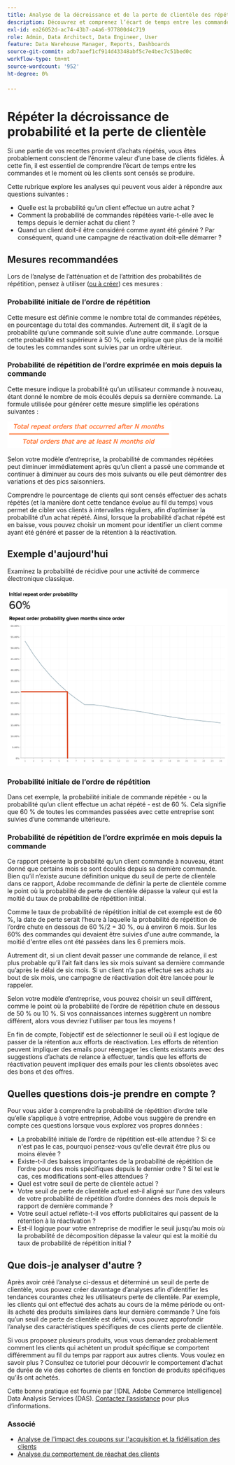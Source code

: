 ```yaml
---
title: Analyse de la décroissance et de la perte de clientèle des répétitions
description: Découvrez et comprenez l’écart de temps entre les commandes et le moment où les clients sont censés se produire.
exl-id: ea26052d-ac74-43b7-a4a6-977800d4c719
role: Admin, Data Architect, Data Engineer, User
feature: Data Warehouse Manager, Reports, Dashboards
source-git-commit: adb7aaef1cf914d43348abf5c7e4bec7c51bed0c
workflow-type: tm+mt
source-wordcount: '952'
ht-degree: 0%

---
```


# Répéter la décroissance de probabilité et la perte de clientèle

Si une partie de vos recettes provient d’achats répétés, vous êtes probablement conscient de l’énorme valeur d’une base de clients fidèles. À cette fin, il est essentiel de comprendre l’écart de temps entre les commandes et le moment où les clients sont censés se produire.

Cette rubrique explore les analyses qui peuvent vous aider à répondre aux questions suivantes :

* Quelle est la probabilité qu’un client effectue un autre achat ?
* Comment la probabilité de commandes répétées varie-t-elle avec le temps depuis le dernier achat du client ?
* Quand un client doit-il être considéré comme ayant été généré ? Par conséquent, quand une campagne de réactivation doit-elle démarrer ?

## Mesures recommandées

Lors de l’analyse de l’atténuation et de l’attrition des probabilités de répétition, pensez à utiliser ([ou à créer](../../data-user/reports/ess-manage-data-metrics.md)) ces mesures :

### Probabilité initiale de l’ordre de répétition

Cette mesure est définie comme le nombre total de commandes répétées, en pourcentage du total des commandes. Autrement dit, il s’agit de la probabilité qu’une commande soit suivie d’une autre commande. Lorsque cette probabilité est supérieure à 50 %, cela implique que plus de la moitié de toutes les commandes sont suivies par un ordre ultérieur.

### Probabilité de répétition de l’ordre exprimée en mois depuis la commande

Cette mesure indique la probabilité qu’un utilisateur commande à nouveau, étant donné le nombre de mois écoulés depuis sa dernière commande. La formule utilisée pour générer cette mesure simplifie les opérations suivantes :

![Formule de probabilité de répétition](../../assets/Repeat_probability_formula.png)

Selon votre modèle d’entreprise, la probabilité de commandes répétées peut diminuer immédiatement après qu’un client a passé une commande et continuer à diminuer au cours des mois suivants ou elle peut démontrer des variations et des pics saisonniers.

Comprendre le pourcentage de clients qui sont censés effectuer des achats répétés (et la manière dont cette tendance évolue au fil du temps) vous permet de cibler vos clients à intervalles réguliers, afin d’optimiser la probabilité d’un achat répété. Ainsi, lorsque la probabilité d’achat répété est en baisse, vous pouvez choisir un moment pour identifier un client comme ayant été généré et passer de la rétention à la réactivation.

## Exemple d&#39;aujourd&#39;hui

Examinez la probabilité de récidive pour une activité de commerce électronique classique.

![ La probabilité initiale de répétition de l’ordre la probabilité de répétition de l’ordre donnée des mois depuis la commande.&lbrace;1](../../assets/Order_probability_reports.png)

### Probabilité initiale de l’ordre de répétition

Dans cet exemple, la probabilité initiale de commande répétée - ou la probabilité qu’un client effectue un achat répété - est de 60 %. Cela signifie que 60 % de toutes les commandes passées avec cette entreprise sont suivies d’une commande ultérieure.

### Probabilité de répétition de l’ordre exprimée en mois depuis la commande

Ce rapport présente la probabilité qu’un client commande à nouveau, étant donné que certains mois se sont écoulés depuis sa dernière commande. Bien qu’il n’existe aucune définition unique du seuil de perte de clientèle dans ce rapport, Adobe recommande de définir la perte de clientèle comme le point où la probabilité de perte de clientèle dépasse la valeur qui est la moitié du taux de probabilité de répétition initial.

Comme le taux de probabilité de répétition initial de cet exemple est de 60 %, la date de perte serait l’heure à laquelle la probabilité de répétition de l’ordre chute en dessous de 60 %/2 = 30 %, ou à environ 6 mois. Sur les 60% des commandes qui devaient être suivies d&#39;une autre commande, la moitié d&#39;entre elles ont été passées dans les 6 premiers mois.

Autrement dit, si un client devait passer une commande de relance, il est plus probable qu’il l’ait fait dans les six mois suivant sa dernière commande qu’après le délai de six mois. Si un client n’a pas effectué ses achats au bout de six mois, une campagne de réactivation doit être lancée pour le rappeler.

Selon votre modèle d’entreprise, vous pouvez choisir un seuil différent, comme le point où la probabilité de l’ordre de répétition chute en dessous de 50 % ou 10 %. Si vos connaissances internes suggèrent un nombre différent, alors vous devriez l&#39;utiliser par tous les moyens !

En fin de compte, l’objectif est de sélectionner le seuil où il est logique de passer de la rétention aux efforts de réactivation. Les efforts de rétention peuvent impliquer des emails pour réengager les clients existants avec des suggestions d’achats de relance à effectuer, tandis que les efforts de réactivation peuvent impliquer des emails pour les clients obsolètes avec des bons et des offres.

## Quelles questions dois-je prendre en compte ?

Pour vous aider à comprendre la probabilité de répétition d’ordre telle qu’elle s’applique à votre entreprise, Adobe vous suggère de prendre en compte ces questions lorsque vous explorez vos propres données :

* La probabilité initiale de l’ordre de répétition est-elle attendue ? Si ce n&#39;est pas le cas, pourquoi pensez-vous qu&#39;elle devrait être plus ou moins élevée ?
* Existe-t-il des baisses importantes de la probabilité de répétition de l’ordre pour des mois spécifiques depuis le dernier ordre ? Si tel est le cas, ces modifications sont-elles attendues ?
* Quel est votre seuil de perte de clientèle actuel ?
* Votre seuil de perte de clientèle actuel est-il aligné sur l’une des valeurs de votre probabilité de répétition d’ordre données des mois depuis le rapport de dernière commande ?
* Votre seuil actuel reflète-t-il vos efforts publicitaires qui passent de la rétention à la réactivation ?
* Est-il logique pour votre entreprise de modifier le seuil jusqu’au mois où la probabilité de décomposition dépasse la valeur qui est la moitié du taux de probabilité de répétition initial ?

## Que dois-je analyser d&#39;autre ?

Après avoir créé l’analyse ci-dessus et déterminé un seuil de perte de clientèle, vous pouvez créer davantage d’analyses afin d’identifier les tendances courantes chez les utilisateurs perte de clientèle. Par exemple, les clients qui ont effectué des achats au cours de la même période ou ont-ils acheté des produits similaires dans leur dernière commande ? Une fois qu’un seuil de perte de clientèle est défini, vous pouvez approfondir l’analyse des caractéristiques spécifiques de ces clients perte de clientèle.

Si vous proposez plusieurs produits, vous vous demandez probablement comment les clients qui achètent un produit spécifique se comportent différemment au fil du temps par rapport aux autres clients. Vous voulez en savoir plus ? Consultez ce tutoriel pour découvrir le comportement d’achat de durée de vie des cohortes de clients en fonction de produits spécifiques qu’ils ont achetés.

Cette bonne pratique est fournie par [!DNL Adobe Commerce Intelligence] Data Analysis Services (DAS). [Contactez l’assistance](https://experienceleague.adobe.com/docs/commerce-knowledge-base/kb/troubleshooting/miscellaneous/mbi-service-policies.html?lang=fr) pour plus d’informations.

### Associé

* [Analyse de l&#39;impact des coupons sur l&#39;acquisition et la fidélisation des clients](../analysis/coupon-impact.md)
* [Analyse du comportement de réachat des clients](../analysis/repurchase-behavior.md)

